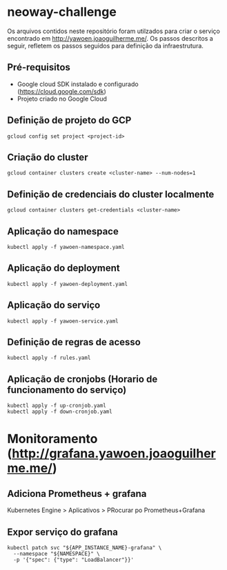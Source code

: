 # neoway-challenge

Os arquivos contidos neste repositório foram utilzados para criar o serviço encontrado em http://yawoen.joaoguilherme.me/. Os passos descritos a seguir, refletem os passos seguidos para definição da infraestrutura.

## Pré-requisitos 

* Google cloud SDK instalado e configurado (https://cloud.google.com/sdk)
* Projeto criado no Google Cloud

## Definição de projeto do GCP

```
gcloud config set project <project-id>
```

## Criação do cluster

```
gcloud container clusters create <cluster-name> --num-nodes=1
```

## Definição de credenciais do cluster localmente

```
gcloud container clusters get-credentials <cluster-name>
```

## Aplicação do namespace

```
kubectl apply -f yawoen-namespace.yaml
```

## Aplicação do deployment

```
kubectl apply -f yawoen-deployment.yaml
```

## Aplicação do serviço

```
kubectl apply -f yawoen-service.yaml
```

## Definição de regras de acesso

```
kubectl apply -f rules.yaml
```
## Aplicação de cronjobs (Horario de funcionamento do serviço)

```
kubectl apply -f up-cronjob.yaml
kubectl apply -f down-cronjob.yaml
```

# Monitoramento (http://grafana.yawoen.joaoguilherme.me/)

## Adiciona Prometheus + grafana 

Kubernetes Engine > Aplicativos > PRocurar po Prometheus+Grafana 

## Expor serviço do grafana

```
kubectl patch svc "${APP_INSTANCE_NAME}-grafana" \
  --namespace "${NAMESPACE}" \
  -p '{"spec": {"type": "LoadBalancer"}}'
```
